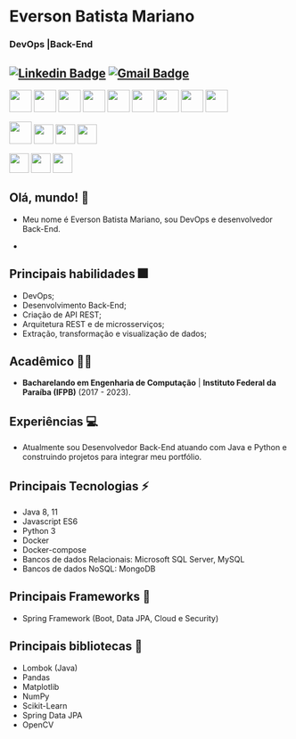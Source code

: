 # Everson Batista Mariano
### DevOps |Back-End 

[![Linkedin Badge](https://img.shields.io/badge/-eversonmariano-blue?style=flat-square&logo=Linkedin&logoColor=white&link=https://www.linkedin.com/in/everson-mariano//)](https://www.linkedin.com/in/everson-mariano/) [![Gmail Badge](https://img.shields.io/badge/-mariano.computacao@gmail.com-c14438?style=flat-square&logo=Gmail&logoColor=white&link=mailto:mariano.computacao@gmail.com)](mailto:mariano.computacao@gmail.com)
---
  
  
<span><img height="40px" src="https://cdn.svgporn.com/logos/aws.svg"></span>
<span><img height="40px" src="https://cdn.svgporn.com/logos/kubernetes.svg"></span>
<span><img height="40px" src="https://cdn.svgporn.com/logos/docker-icon.svg"></span>
<span><img height="40px" src="https://cdn.svgporn.com/logos/terraform-icon.svg"></span>
<span><img height="40px" src="https://cdn.svgporn.com/logos/ansible.svg"></span>
<span><img height="40px" src="https://cdn.svgporn.com/logos/vagrant-icon.svg"></span>
<span><img height="40px" src="https://cdn.svgporn.com/logos/zabbix.svg"></span>
<span><img height="40px" src="https://cdn.svgporn.com/logos/datadog.svg"></span>
<span><img height="40px" src="https://cdn.svgporn.com/logos/helm.svg"></span>



<span><img height="40px" src="https://cdn.svgporn.com/logos/java.svg"></span>
<span><img height="35px" src="https://cdn.svgporn.com/logos/spring-icon.svg"></span>
<span><img height="35px" src="https://cdn.svgporn.com/logos/javascript.svg"></span>
<span><img height="35px" src="https://cdn.svgporn.com/logos/python.svg"></span>

<span><img height="35px" src="https://cdn.svgporn.com/logos/mysql-icon.svg"></span>
<span><img height="35px" src="https://cdn.svgporn.com/logos/mongodb.svg"></span>
<span><img height="35px" src="https://cdn.svgporn.com/logos/git.svg"></span>


## Olá, mundo! 👋

* Meu nome é Everson Batista Mariano, sou DevOps e desenvolvedor Back-End. 

* 

## Principais habilidades :fireworks:

* DevOps;
* Desenvolvimento Back-End;
* Criação de API REST;
* Arquitetura REST e de microsserviços;
* Extração, transformação e visualização de dados;


## Acadêmico 👨‍💻


* **Bacharelando em Engenharia de Computação** | **Instituto Federal da Paraíba (IFPB)** (2017 - 2023).

## Experiências :computer:

* Atualmente sou Desenvolvedor Back-End atuando com Java e Python e construindo projetos para integrar meu portfólio.

## Principais Tecnologias ⚡

* Java 8, 11 
* Javascript ES6
* Python 3
* Docker
* Docker-compose
* Bancos de dados Relacionais: Microsoft SQL Server, MySQL
* Bancos de dados NoSQL: MongoDB

## Principais Frameworks :hammer: 

* Spring Framework (Boot, Data JPA, Cloud e Security)

## Principais bibliotecas :closed_book:

* Lombok (Java)
* Pandas
* Matplotlib
* NumPy
* Scikit-Learn
* Spring Data JPA
* OpenCV

